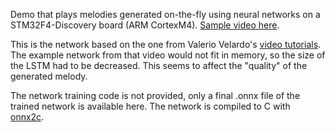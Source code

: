 Demo that plays melodies generated on-the-fly using neural networks on a STM32F4-Discovery board (ARM CortexM4). [Sample video here](melodygen.mp4).

This is the network based on the one from Valerio Velardo's [video tutorials](https://www.youtube.com/playlist?list=PL-wATfeyAMNr0KMutwtbeDCmpwvtul-Xz). The example network from that video would not fit in memory, so the size of the LSTM had to be decreased. This seems to affect the "quality" of the generated melody. 

The network training code is not provided, only a final .onnx file of the trained network is available here. The network is compiled to C with [onnx2c](https://github.com/kraiskil/onnx2c).

